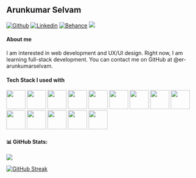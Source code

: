 ## Arunkumar Selvam
[![Github](https://img.shields.io/github/followers/er-arunkumarselvam?label=Follow&style=for-the-badge&logo=github&logoColor=white)](https://github.com/er-arunkumarselvam)
[![Linkedin](https://img.shields.io/badge/-Arunkumar_Selvam-darkblue?style=for-the-badge&logo=linkedin&logoColor=white&link=https://www.linkedin.com/in/arun1998/)](https://www.linkedin.com/in/arun1998/)
[![Behance](https://img.shields.io/badge/-Arunkumar_Selvam-blue?style=for-the-badge&logo=behance&logoColor=white&link=https://www.behance.net/arunkumarselvam)](https://www.behance.net/arunkumarselvam)
![](https://komarev.com/ghpvc/?username=er-arunkumarselvam&color=brightgreen&style=for-the-badge)

#### About me

I am interested in web development and UX/UI design. Right now, I am learning full-stack development. You can contact me on GitHub at @er-arunkumarselvam.

<!--[![My GitHub Language Stats](https://github-readme-stats.vercel.app/api/top-langs/?username=er-arunkumarselvam&langs_count=6&theme)]()-->

#### Tech Stack I used with
<code><img height="50" src="https://www.vectorlogo.zone/logos/w3_html5/w3_html5-ar21.svg"></code>
<code><img height="50" src="https://www.vectorlogo.zone/logos/w3_css/w3_css-ar21.svg"></code>
<code><img height="50" src="https://www.vectorlogo.zone/logos/getbootstrap/getbootstrap-ar21.svg"></code>
<code><img height="50" src="https://www.vectorlogo.zone/logos/tailwindcss/tailwindcss-ar21.svg"></code>
<code><img height="50" src="https://www.vectorlogo.zone/logos/javascript/javascript-ar21.svg"></code>
<code><img height="50" src="https://www.vectorlogo.zone/logos/reactjs/reactjs-ar21.svg"></code>
<code><img height="50" src="https://www.vectorlogo.zone/logos/open-std_c/open-std_c-icon~alt.svg"></code>
<code><img height="50" src="https://www.vectorlogo.zone/logos/java/java-ar21.svg"></code>
<code><img height="50" src="https://www.vectorlogo.zone/logos/springio/springio-ar21.svg"></code>
<code><img height="50" src="https://www.vectorlogo.zone/logos/postgresql/postgresql-ar21.svg"></code>
<code><img height="50" src="https://www.vectorlogo.zone/logos/git-scm/git-scm-ar21.svg"></code>
<code><img height="50" src="https://www.vectorlogo.zone/logos/github/github-ar21.svg"></code>
<code><img height="50" src="https://www.vectorlogo.zone/logos/gitlab/gitlab-ar21.svg"></code>
<code><img height="50" src="https://www.vectorlogo.zone/logos/docker/docker-ar21.svg"></code>

#### 📊 GitHub Stats:

![](https://github-readme-stats.vercel.app/api?username=er-arunkumarselvam&theme=light&hide_border=false&include_all_commits=false&count_private=false)

[![GitHub Streak](https://github-readme-streak-stats.herokuapp.com?user=er-arunkumarselvam&theme=transparent&date_format=M%20j%5B%2C%20Y%5D)](https://git.io/streak-stats)

<!--#### 📊 Leetcode Stats:
![Leetcode Stats](https://leetcard.jacoblin.cool/arunkumar_selvam?theme=dark)-->


<!---
er-arunkumarselvam/er-arunkumarselvam is a ✨ special ✨ repository because its `README.md` (this file) appears on your GitHub profile.
You can click the Preview link to take a look at your changes.
--->
